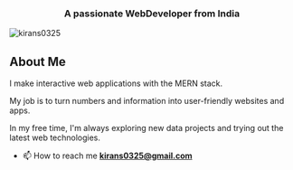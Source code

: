<h3 align="center">A passionate WebDeveloper from India</h3>
<p align="left"> <img src="https://komarev.com/ghpvc/?username=kirans0325&label=Profile%20views&color=0e75b6&style=flat" alt="kirans0325" /> </p>


## About Me

I make interactive web applications with the MERN stack. 

My job is to turn numbers and information into user-friendly websites and apps.

In my free time, I'm always exploring new data projects and trying out the latest web technologies.

- 📫 How to reach me **kirans0325@gmail.com**

